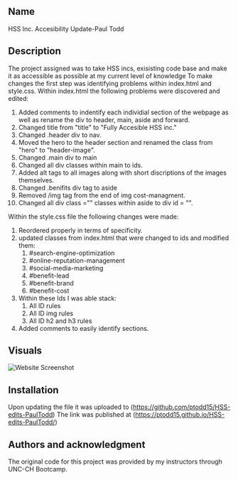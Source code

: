 ## Name
HSS Inc. Accesibility Update-Paul Todd

## Description
The project assigned was to take HSS incs, exisisting code base and make it as accessible as possible at my current level of knowledge
To make changes the first step was identifying problems within index.html and style.css.
Within index.html the following problems were discovered and edited:
1. Added comments to indentify each individial section of the webpage as well as rename the div to header, main, aside and forward.
2. Changed title from "title" to "Fully Accesible HSS inc." 
3. Changed .header div to nav.
4. Moved the hero to the header section and renamed the class from "hero" to "header-image".
5. Changed .main div to main
6. Changed all div classes within main to ids. 
7. Added alt tags to all images along with short discriptions of the images themselves.
8. Changed .benifits div tag to aside
9. Removed /img tag from the end of img cost-managment.
10. Changed all div class ="" classes within aside to div id = "".

Within the style.css file the following changes were made:
1. Reordered properly in terms of specificity.
2. updated classes from index.html that were changed to ids and modified them:
    1. #search-engine-optimization
    2. #online-reputation-management
    3. #social-media-marketing
    4. #benefit-lead
    5. #benefit-brand
    6. #benefit-cost
3. Within these Ids I was able stack:
    1. All ID rules 
    2. All ID img rules
    3. All ID h2 and h3 rules
4. Added comments to easily identify sections.
## Visuals
![Website Screenshot](/assets/images/ptodd15.github.io_HSS-edits-PaulTodd_.png)

## Installation
Upon updating the file it was uploaded to (https://github.com/ptodd15/HSS-edits-PaulTodd)
The link was published at (https://ptodd15.github.io/HSS-edits-PaulTodd/)

## Authors and acknowledgment
The original code for this project was provided by my instructors through UNC-CH Bootcamp.
